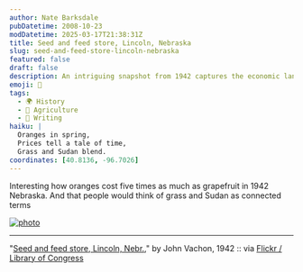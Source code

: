 ```yaml
---
author: Nate Barksdale
pubDatetime: 2008-10-23
modDatetime: 2025-03-17T21:38:31Z
title: Seed and feed store, Lincoln, Nebraska
slug: seed-and-feed-store-lincoln-nebraska
featured: false
draft: false
description: An intriguing snapshot from 1942 captures the economic landscape of Nebraska, reflecting on the significant price disparity between oranges and grapefruit, and the association of grass with Sudan.
emoji: 🍊
tags:
  - 🌍 History
  - 🌾 Agriculture
  - 📝 Writing
haiku: |
  Oranges in spring,  
  Prices tell a tale of time,  
  Grass and Sudan blend.
coordinates: [40.8136, -96.7026]
---
```


Interesting how oranges cost five times as much as grapefruit in 1942 Nebraska. And that people would think of grass and Sudan as connected terms

[![photo](http://culture-making.com/media/2179172674_126af0f6ca_o.jpg)](http://flickr.com/photos/library_of_congress/2179172674/)

---

"[Seed and feed store, Lincoln, Nebr.](http://flickr.com/photos/library_of_congress/2179172674/)," by John Vachon, 1942 :: via [Flickr / Library of Congress](http://flickr.com/photos/library_of_congress/)
